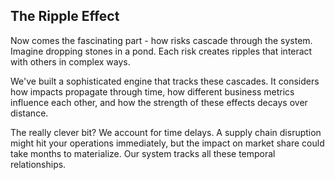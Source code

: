 ## The Ripple Effect

Now comes the fascinating part - how risks cascade through the system. Imagine dropping stones in a pond. Each risk creates ripples that interact with others in complex ways.

We've built a sophisticated engine that tracks these cascades. It considers how impacts propagate through time, how different business metrics influence each other, and how the strength of these effects decays over distance.

The really clever bit? We account for time delays. A supply chain disruption might hit your operations immediately, but the impact on market share could take months to materialize. Our system tracks all these temporal relationships.
